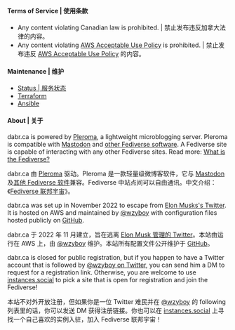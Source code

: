 #### Terms of Service | 使用条款

- Any content violating Canadian law is prohibited. | 禁止发布违反加拿大法律的内容。
- Any content violating [AWS Acceptable Use Policy](https://aws.amazon.com/aup/) is prohibited. | 禁止发布违反 [AWS Acceptable Use Policy](https://aws.amazon.com/aup/) 的内容。

#### Maintenance | 维护

- [Status | 服务状态](https://stats.uptimerobot.com/BjYxqfDm9G)
- [Terraform](https://github.com/dabr-ca/infra)
- [Ansible](https://github.com/dabr-ca/config)

#### About | 关于

dabr.ca is powered by [Pleroma](https://pleroma.social/), a lightweight microblogging server. Pleroma is compatible with [Mastodon](https://joinmastodon.org/) and [other Fediverse software](https://fediverse.party/). A Fediverse site is capable of interacting with any other Fediverse sites. Read more: [What is the Fediverse?](https://joinfediverse.wiki/What_is_the_Fediverse%3F)

dabr.ca 由 [Pleroma](https://pleroma.social/) 驱动。Pleroma 是一款轻量级微博客软件，它与 [Mastodon](https://joinmastodon.org/) 及[其他 Fediverse 软件](https://fediverse.party/)兼容。Fediverse 中站点间可以自由通讯。中文介绍：《[Fediverse 联邦宇宙](https://wzyboy.im/post/1486.html)》。

dabr.ca was set up in November 2022 to escape from [Elon Musks's Twitter](https://en.wikipedia.org/wiki/Acquisition_of_Twitter_by_Elon_Musk). It is hosted on AWS and maintained by [@wzyboy](https://dabr.ca/wzyboy) with configuration files hosted publicly on [GitHub](https://github.com/dabr-ca).

dabr.ca 于 2022 年 11 月建立，旨在逃离 [Elon Musk 管理的 Twitter](https://en.wikipedia.org/wiki/Acquisition_of_Twitter_by_Elon_Musk)。本站由运行在 AWS 上，由 [@wzyboy](https://dabr.ca/wzyboy) 维护。本站所有配置文件公开维护于 [GitHub](https://github.com/dabr-ca)。

dabr.ca is closed for public registration, but if you happen to have a Twitter account that is followed by [@wzyboy on Twitter](https://twitter.com/wzyboy), you can send him a DM to request for a registration link. Otherwise, you are welcome to use [instances.social](https://instances.social/) to pick a site that is open for registration and join the Fediverse!

本站不对外开放注册，但如果你是一位 Twitter 难民并在 [@wzyboy](https://twitter.com/wzyboy) 的 following 列表里的话，你可以发送 DM 获得注册链接。你也可以在 [instances.social](https://instances.social/) 上寻找一个自己喜欢的实例入驻，加入 Fediverse 联邦宇宙！
